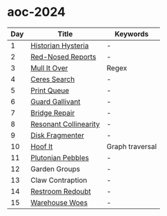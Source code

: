 # aoc-2024

| Day | Title                          | Keywords        |
| --- | ------------------------------ | --------------- |
| 1   | [Historian Hysteria](01.py)    | -               |
| 2   | [Red-Nosed Reports](02.py)     | -               |
| 3   | [Mull It Over](03.py)          | Regex           |
| 4   | [Ceres Search](04.py)          | -               |
| 5   | [Print Queue](05.py)           | -               |
| 6   | [Guard Gallivant](06.py)       | -               |
| 7   | [Bridge Repair](07.py)         | -               |
| 8   | [Resonant Collinearity](08.py) | -               |
| 9   | [Disk Fragmenter](09.py)       | -               |
| 10  | [Hoof It](10.py)               | Graph traversal |
| 11  | [Plutonian Pebbles](11.py)     | -               |
| 12  | Garden Groups                  | -               |
| 13  | Claw Contraption               | -               |
| 14  | [Restroom Redoubt](14.py)      | -               |
| 15  | [Warehouse Woes](15.py)        | -               |
